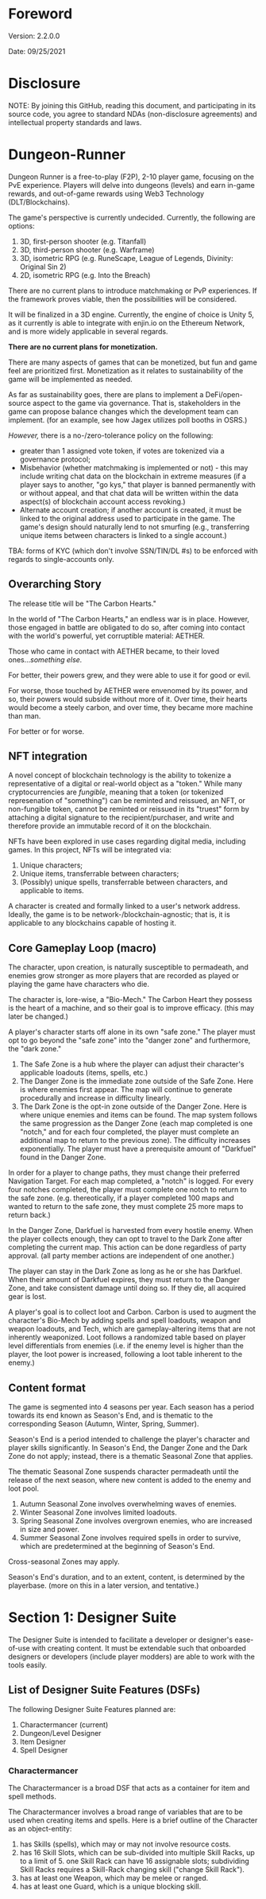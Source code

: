 # Foreword
Version: 2.2.0.0

Date: 09/25/2021

# Disclosure
NOTE: By joining this GitHub, reading this document, and participating in its source code, you agree to standard NDAs (non-disclosure agreements) and intellectual property standards and laws.

# Dungeon-Runner
Dungeon Runner is a free-to-play (F2P), 2-10 player game, focusing on the PvE experience. Players will delve into dungeons (levels) and earn in-game rewards, and out-of-game rewards using Web3 Technology (DLT/Blockchains).

The game's perspective is currently undecided. Currently, the following are options:
1. 3D, first-person shooter (e.g. Titanfall)
2. 3D, third-person shooter (e.g. Warframe)
3. 3D, isometric RPG (e.g. RuneScape, League of Legends, Divinity: Original Sin 2)
4. 2D, isometric RPG (e.g. Into the Breach)

There are no current plans to introduce matchmaking or PvP experiences. If the framework proves viable, then the possibilities will be considered.

It will be finalized in a 3D engine. Currently, the engine of choice is Unity 5, as it currently is able to integrate with enjin.io on the Ethereum Network, and is more widely applicable in several regards.

**There are no current plans for monetization.** 

There are many aspects of games that can be monetized, but fun and game feel are prioritized first. Monetization as it relates to sustainability of the game will be implemented as needed.

As far as sustainability goes, there are plans to implement a DeFi/open-source aspect to the game via governance. That is, stakeholders in the game can propose balance changes which the development team can implement. (for an example, see how Jagex utilizes poll booths in OSRS.)

*However,* there is a no-/zero-tolerance policy on the following:
- greater than 1 assigned vote token, if votes are tokenized via a governance protocol;
- Misbehavior (whether matchmaking is implemented or not) - this may include writing chat data on the blockchain in extreme measures (if a player says to another, "go kys," that player is banned permanently with or without appeal, and that chat data will be written within the data aspect(s) of blockchain account access revoking.)
- Alternate account creation; if another account is created, it must be linked to the original address used to participate in the game. The game's design should naturally lend to not smurfing (e.g., transferring unique items between characters is linked to a single account.)

TBA: forms of KYC (which don't involve SSN/TIN/DL #s) to be enforced with regards to single-accounts only.

## Overarching Story
The release title will be "The Carbon Hearts."

In the world of "The Carbon Hearts," an endless war is in place. However, those engaged in battle are obligated to do so, after coming into contact with the world's powerful, yet corruptible material: AETHER.

Those who came in contact with AETHER became, to their loved ones..._something else._

For better, their powers grew, and they were able to use it for good or evil.

For worse, those touched by AETHER were envenomed by its power, and so, their powers would subside without more of it. Over time, their hearts would become a steely carbon, and over time, they became more machine than man.

For better or for worse.

## NFT integration
A novel concept of blockchain technology is the ability to tokenize a representative of a digital or real-world object as a "token." While many cryptocurrencies are _fungible_, meaning that a token (or tokenized represenation of "something") can be reminted and reissued, an NFT, or non-fungible token, cannot be reminted or reissued in its "truest" form by attaching a digital signature to the recipient/purchaser, and write and therefore provide an immutable record of it on the blockchain.

NFTs have been explored in use cases regarding digital media, including games. In this project, NFTs will be integrated via:
1. Unique characters;
2. Unique items, transferrable between characters;
3. (Possibly) unique spells, transferrable between characters, and applicable to items.

A character is created and formally linked to a user's network address. Ideally, the game is to be network-/blockchain-agnostic; that is, it is applicable to any blockchains capable of hosting it.

## Core Gameplay Loop (macro)
The character, upon creation, is naturally susceptible to permadeath, and enemies grow stronger as more players that are recorded as played or playing the game have characters who die.

The character is, lore-wise, a "Bio-Mech." The Carbon Heart they possess is the heart of a machine, and so their goal is to improve efficacy. (this may later be changed.)

A player's character starts off alone in its own "safe zone." The player must opt to go beyond the "safe zone" into the "danger zone" and furthermore, the "dark zone."
1. The Safe Zone is a hub where the player can adjust their character's applicable loadouts (items, spells, etc.)
2. The Danger Zone is the immediate zone outside of the Safe Zone. Here is where enemies first appear. The map will continue to generate procedurally and increase in difficulty linearly.
3. The Dark Zone is the opt-in zone outside of the Danger Zone. Here is where unique enemies and items can be found. The map system follows the same progression as the Danger Zone (each map completed is one "notch," and for each four completed, the player must complete an additional map to return to the previous zone). The difficulty increases exponentially. The player must have a prerequisite amount of "Darkfuel" found in the Danger Zone.

In order for a player to change paths, they must change their preferred Navigation Target. For each map completed, a "notch" is logged. For every four notches completed, the player must complete one notch to return to the safe zone. (e.g. thereotically, if a player completed 100 maps and wanted to return to the safe zone, they must complete 25 more maps to return back.)

In the Danger Zone, Darkfuel is harvested from every hostile enemy. When the player collects enough, they can opt to travel to the Dark Zone after completing the current map. This action can be done regardless of party approval. (all party member actions are independent of one another.)

The player can stay in the Dark Zone as long as he or she has Darkfuel. When their amount of Darkfuel expires, they must return to the Danger Zone, and take consistent damage until doing so. If they die, all acquired gear is lost.

A player's goal is to collect loot and Carbon. Carbon is used to augment the character's Bio-Mech by adding spells and spell loadouts, weapon and weapon loadouts, and Tech, which are gameplay-altering items that are not inherently weaponized. Loot follows a randomized table based on player level differentials from enemies (i.e. if the enemy level is higher than the player, the loot power is increased, following a loot table inherent to the enemy.)

## Content format
The game is segmented into 4 seasons per year. Each season has a period towards its end known as Season's End, and is thematic to the corresponding Season (Autumn, Winter, Spring, Summer).

Season's End is a period intended to challenge the player's character and player skills significantly. In Season's End, the Danger Zone and the Dark Zone do not apply; instead, there is a thematic Seasonal Zone that applies. 

The thematic Seasonal Zone suspends character permadeath until the release of the next season, where new content is added to the enemy and loot pool.

1. Autumn Seasonal Zone involves overwhelming waves of enemies.
2. Winter Seasonal Zone involves limited loadouts.
3. Spring Seasonal Zone involves overgrown enemies, who are increased in size and power.
4. Summer Seasonal Zone involves required spells in order to survive, which are predetermined at the beginning of Season's End.

Cross-seasonal Zones may apply.

Season's End's duration, and to an extent, content, is determined by the playerbase. (more on this in a later version, and tentative.)

# Section 1: Designer Suite
The Designer Suite is intended to facilitate a developer or designer's ease-of-use with creating content. It must be extendable such that onboarded designers or developers (include player modders) are able to work with the tools easily.

## List of Designer Suite Features (DSFs)
The following Designer Suite Features planned are:
1. Charactermancer (current)
2. Dungeon/Level Designer
3. Item Designer
4. Spell Designer

### Charactermancer
The Charactermancer is a broad DSF that acts as a container for item and spell methods.

The Charactermancer involves a broad range of variables that are to be used when creating items and spells. Here is a brief outline of the Character as an object-entity:
1. has Skills (spells), which may or may not involve resource costs.
2. has 16 Skill Slots, which can be sub-divided into multiple Skill Racks, up to a limit of 5. one Skill Rack can have 16 assignable slots; subdividing Skill Racks requires a Skill-Rack changing skill ("change Skill Rack").
3. has at least one Weapon, which may be melee or ranged.
4. has at least one Guard, which is a unique blocking skill.
